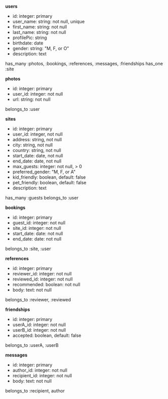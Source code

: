 **users**
  - id: integer: primary
  - user_name: string: not null, unique
  - first_name: string: not null
  - last_name: string: not null
  - profilePic: string
  - birthdate: date
  - gender: string: "M, F, or O"
  - description: text

  has_many :photos, :bookings, :references, :messages, :friendships
  has_one :site

**photos**
  - id: integer: primary
  - user_id: integer: not null
  - url: string: not null

  belongs_to :user

**sites**
  - id: integer: primary
  - user_id: integer, not null
  - address: string, not null
  - city: string, not null
  - country: string, not null
  - start_date: date, not null
  - end_date: date, not null
  - max_guests: integer: not null, > 0
  - preferred_gender: "M, F, or A"
  - kid_friendly: boolean, default: false
  - pet_friendly: boolean, default: false
  - description: text

  has_many :guests
  belongs_to :user

**bookings**
  - id: integer: primary
  - guest_id: integer: not null
  - site_id: integer: not null
  - start_date: date: not null
  - end_date: date: not null

  belongs_to :site, :user

**references**
  - id: integer: primary
  - reviewer_id: integer: not null
  - reviewed_id: integer: not null
  - recommended: boolean: not null
  - body: text: not null

  belongs_to :reviewer, :reviewed

**friendships**
  - id: integer: primary
  - userA_id: integer: not null
  - userB_id: integer: not null
  - accepted: boolean, default: false

  belongs_to :userA, :userB

**messages**
  - id: integer: primary
  - author_id: integer: not null
  - recipient_id: integer: not null
  - body: text: not null

  belongs_to :recipient, author
